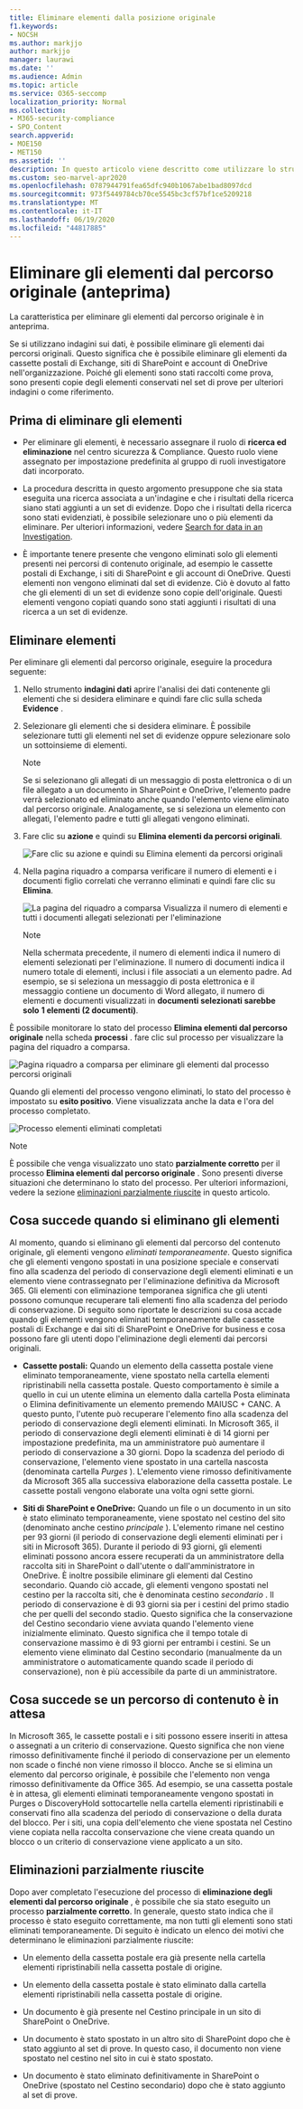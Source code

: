 ```yaml
---
title: Eliminare elementi dalla posizione originale
f1.keywords:
- NOCSH
ms.author: markjjo
author: markjjo
manager: laurawi
ms.date: ''
ms.audience: Admin
ms.topic: article
ms.service: O365-seccomp
localization_priority: Normal
ms.collection:
- M365-security-compliance
- SPO_Content
search.appverid:
- MOE150
- MET150
ms.assetid: ''
description: In questo articolo viene descritto come utilizzare lo strumento nuovo data Investigation (Preview) nel centro sicurezza & conformità per eliminare gli elementi dai percorsi originali.
ms.custom: seo-marvel-apr2020
ms.openlocfilehash: 0787944791fea65dfc940b1067abe1bad8097dcd
ms.sourcegitcommit: 973f5449784cb70ce5545bc3cf57bf1ce5209218
ms.translationtype: MT
ms.contentlocale: it-IT
ms.lasthandoff: 06/19/2020
ms.locfileid: "44817885"
---
```

# <a name="delete-items-from-their-original-location-preview"></a>Eliminare gli elementi dal percorso originale (anteprima)

La caratteristica per eliminare gli elementi dal percorso originale è in anteprima.

Se si utilizzano indagini sui dati, è possibile eliminare gli elementi dai percorsi originali. Questo significa che è possibile eliminare gli elementi da cassette postali di Exchange, siti di SharePoint e account di OneDrive nell'organizzazione. Poiché gli elementi sono stati raccolti come prova, sono presenti copie degli elementi conservati nel set di prove per ulteriori indagini o come riferimento.

## <a name="before-you-delete-items"></a>Prima di eliminare gli elementi

- Per eliminare gli elementi, è necessario assegnare il ruolo di **ricerca ed eliminazione** nel centro sicurezza & Compliance. Questo ruolo viene assegnato per impostazione predefinita al gruppo di ruoli investigatore dati incorporato.

- La procedura descritta in questo argomento presuppone che sia stata eseguita una ricerca associata a un'indagine e che i risultati della ricerca siano stati aggiunti a un set di evidenze. Dopo che i risultati della ricerca sono stati evidenziati, è possibile selezionare uno o più elementi da eliminare. Per ulteriori informazioni, vedere [Search for data in an Investigation](search-for-data.md).

- È importante tenere presente che vengono eliminati solo gli elementi presenti nei percorsi di contenuto originale, ad esempio le cassette postali di Exchange, i siti di SharePoint e gli account di OneDrive. Questi elementi non vengono eliminati dal set di evidenze. Ciò è dovuto al fatto che gli elementi di un set di evidenze sono copie dell'originale. Questi elementi vengono copiati quando sono stati aggiunti i risultati di una ricerca a un set di evidenze.

## <a name="delete-items"></a>Eliminare elementi

Per eliminare gli elementi dal percorso originale, eseguire la procedura seguente:

1. Nello strumento **indagini dati** aprire l'analisi dei dati contenente gli elementi che si desidera eliminare e quindi fare clic sulla scheda **Evidence** .

2. Selezionare gli elementi che si desidera eliminare. È possibile selezionare tutti gli elementi nel set di evidenze oppure selezionare solo un sottoinsieme di elementi.

   > [!NOTE]
   > Se si selezionano gli allegati di un messaggio di posta elettronica o di un file allegato a un documento in SharePoint e OneDrive, l'elemento padre verrà selezionato ed eliminato anche quando l'elemento viene eliminato dal percorso originale. Analogamente, se si seleziona un elemento con allegati, l'elemento padre e tutti gli allegati vengono eliminati.
 
2. Fare clic su **azione** e quindi su **Elimina elementi da percorsi originali**.

   ![Fare clic su azione e quindi su Elimina elementi da percorsi originali](../media/DataInvestigationsDeleteItems1.png)

3. Nella pagina riquadro a comparsa verificare il numero di elementi e i documenti figlio correlati che verranno eliminati e quindi fare clic su **Elimina**.

   ![La pagina del riquadro a comparsa Visualizza il numero di elementi e tutti i documenti allegati selezionati per l'eliminazione](../media/DataInvestigationsDeleteItems2.png)

   > [!NOTE]
   > Nella schermata precedente, il numero di elementi indica il numero di elementi selezionati per l'eliminazione. Il numero di documenti indica il numero totale di elementi, inclusi i file associati a un elemento padre. Ad esempio, se si seleziona un messaggio di posta elettronica e il messaggio contiene un documento di Word allegato, il numero di elementi e documenti visualizzati in **documenti selezionati sarebbe solo** **1 elementi (2 documenti)**.

È possibile monitorare lo stato del processo **Elimina elementi dal percorso originale** nella scheda **processi** . fare clic sul processo per visualizzare la pagina del riquadro a comparsa.

![Pagina riquadro a comparsa per eliminare gli elementi dal processo percorsi originali](../media/DataInvestigationsDeleteItems3.png)

Quando gli elementi del processo vengono eliminati, lo stato del processo è impostato su **esito positivo**. Viene visualizzata anche la data e l'ora del processo completato.

![Processo elementi eliminati completati](../media/DataInvestigationsDeleteItems4.png)

> [!NOTE]
> È possibile che venga visualizzato uno stato **parzialmente corretto** per il processo **Elimina elementi dal percorso originale** . Sono presenti diverse situazioni che determinano lo stato del processo. Per ulteriori informazioni, vedere la sezione [eliminazioni parzialmente riuscite](#partially-successful-deletions) in questo articolo.

## <a name="what-happens-when-you-delete-items"></a>Cosa succede quando si eliminano gli elementi

Al momento, quando si eliminano gli elementi dal percorso del contenuto originale, gli elementi vengono *eliminati temporaneamente*. Questo significa che gli elementi vengono spostati in una posizione speciale e conservati fino alla scadenza del periodo di conservazione degli elementi eliminati e un elemento viene contrassegnato per l'eliminazione definitiva da Microsoft 365. Gli elementi con eliminazione temporanea significa che gli utenti possono comunque recuperare tali elementi fino alla scadenza del periodo di conservazione. Di seguito sono riportate le descrizioni su cosa accade quando gli elementi vengono eliminati temporaneamente dalle cassette postali di Exchange e dai siti di SharePoint e OneDrive for business e cosa possono fare gli utenti dopo l'eliminazione degli elementi dai percorsi originali.

- **Cassette postali:** Quando un elemento della cassetta postale viene eliminato temporaneamente, viene spostato nella cartella elementi ripristinabili nella cassetta postale. Questo comportamento è simile a quello in cui un utente elimina un elemento dalla cartella Posta eliminata o Elimina definitivamente un elemento premendo MAIUSC + CANC. A questo punto, l'utente può recuperare l'elemento fino alla scadenza del periodo di conservazione degli elementi eliminati. In Microsoft 365, il periodo di conservazione degli elementi eliminati è di 14 giorni per impostazione predefinita, ma un amministratore può aumentare il periodo di conservazione a 30 giorni. Dopo la scadenza del periodo di conservazione, l'elemento viene spostato in una cartella nascosta (denominata cartella *Purges* ). L'elemento viene rimosso definitivamente da Microsoft 365 alla successiva elaborazione della cassetta postale. Le cassette postali vengono elaborate una volta ogni sette giorni.

- **Siti di SharePoint e OneDrive:** Quando un file o un documento in un sito è stato eliminato temporaneamente, viene spostato nel cestino del sito (denominato anche cestino *principale* ). L'elemento rimane nel cestino per 93 giorni (il periodo di conservazione degli elementi eliminati per i siti in Microsoft 365). Durante il periodo di 93 giorni, gli elementi eliminati possono ancora essere recuperati da un amministratore della raccolta siti in SharePoint o dall'utente o dall'amministratore in OneDrive. È inoltre possibile eliminare gli elementi dal Cestino secondario. Quando ciò accade, gli elementi vengono spostati nel cestino per la raccolta siti, che è denominata cestino *secondario* . Il periodo di conservazione è di 93 giorni sia per i cestini del primo stadio che per quelli del secondo stadio. Questo significa che la conservazione del Cestino secondario viene avviata quando l'elemento viene inizialmente eliminato. Questo significa che il tempo totale di conservazione massimo è di 93 giorni per entrambi i cestini. Se un elemento viene eliminato dal Cestino secondario (manualmente da un amministratore o automaticamente quando scade il periodo di conservazione), non è più accessibile da parte di un amministratore.

## <a name="what-happens-if-a-content-location-is-on-hold"></a>Cosa succede se un percorso di contenuto è in attesa

In Microsoft 365, le cassette postali e i siti possono essere inseriti in attesa o assegnati a un criterio di conservazione. Questo significa che non viene rimosso definitivamente finché il periodo di conservazione per un elemento non scade o finché non viene rimosso il blocco. Anche se si elimina un elemento dal percorso originale, è possibile che l'elemento non venga rimosso definitivamente da Office 365. Ad esempio, se una cassetta postale è in attesa, gli elementi eliminati temporaneamente vengono spostati in Purges o DiscoveryHold sottocartelle nella cartella elementi ripristinabili e conservati fino alla scadenza del periodo di conservazione o della durata del blocco. Per i siti, una copia dell'elemento che viene spostata nel Cestino viene copiata nella raccolta conservazione che viene creata quando un blocco o un criterio di conservazione viene applicato a un sito.

## <a name="partially-successful-deletions"></a>Eliminazioni parzialmente riuscite

Dopo aver completato l'esecuzione del processo di **eliminazione degli elementi dal percorso originale** , è possibile che sia stato eseguito un processo **parzialmente corretto**. In generale, questo stato indica che il processo è stato eseguito correttamente, ma non tutti gli elementi sono stati eliminati temporaneamente. Di seguito è indicato un elenco dei motivi che determinano le eliminazioni parzialmente riuscite:

- Un elemento della cassetta postale era già presente nella cartella elementi ripristinabili nella cassetta postale di origine.

- Un elemento della cassetta postale è stato eliminato dalla cartella elementi ripristinabili nella cassetta postale di origine.

- Un documento è già presente nel Cestino principale in un sito di SharePoint o OneDrive.

- Un documento è stato spostato in un altro sito di SharePoint dopo che è stato aggiunto al set di prove. In questo caso, il documento non viene spostato nel cestino nel sito in cui è stato spostato.

- Un documento è stato eliminato definitivamente in SharePoint o OneDrive (spostato nel Cestino secondario) dopo che è stato aggiunto al set di prove.
